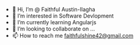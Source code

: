 - 👋 Hi, I’m @ Faithful Austin-Ilagha
- 👀 I’m interested in Software Devlopment
- 🌱 I’m currently learning Angularjs
- 💞️ I’m looking to collaborate on ...
- 📫 How to reach me faithfulshine42@gmail.com

<!---
faithful12/faithful12 is a ✨ special ✨ repository because its `README.md` (this file) appears on your GitHub profile.
You can click the Preview link to take a look at your changes.
--->
